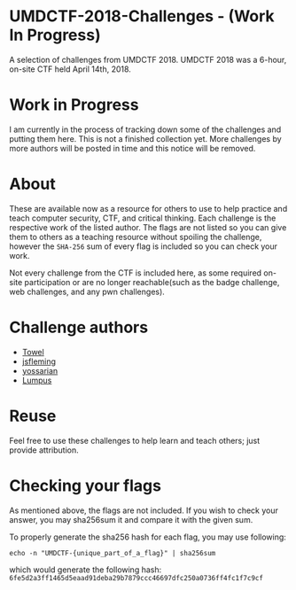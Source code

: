 # UMDCTF-2018-Challenges - (Work In Progress)
A selection of challenges from UMDCTF 2018. UMDCTF 2018 was a 6-hour, on-site CTF held April 14th, 2018.

# Work in Progress

I am currently in the process of tracking down some of the challenges and putting them here. This is not a
finished collection yet. More challenges by more authors will be posted in time and this notice will be removed.

# About
These are available now as a resource for others to use to help practice and teach computer security, CTF, and critical thinking.
Each challenge is the respective work of the listed author. The flags are not listed so you can give them to others as a teaching resource
without spoiling the challenge, however the `SHA-256` sum of every flag is included so you can check your work.

Not every challenge from the CTF is included here, as some required on-site participation or are no longer reachable(such as the badge challenge, web challenges, and any pwn challenges).

# Challenge authors
  * [Towel](https://www.twitter.com/0xTowel)
  * [jsfleming](https://github.com/jsfleming)
  * [yossarian](https://github.com/woodruffw)
  * [Lumpus](https://github.com/1umpus)

# Reuse
Feel free to use these challenges to help learn and teach others; just provide attribution. 

# Checking your flags
As mentioned above, the flags are not included. If you wish to check your answer, you may sha256sum it and compare it with the given sum.

To properly generate the sha256 hash for each flag, you may use following:

    echo -n "UMDCTF-{unique_part_of_a_flag}" | sha256sum

which would generate the following hash: `6fe5d2a3ff1465d5eaad91deba29b7879ccc46697dfc250a0736ff4fc1f7c9cf`
